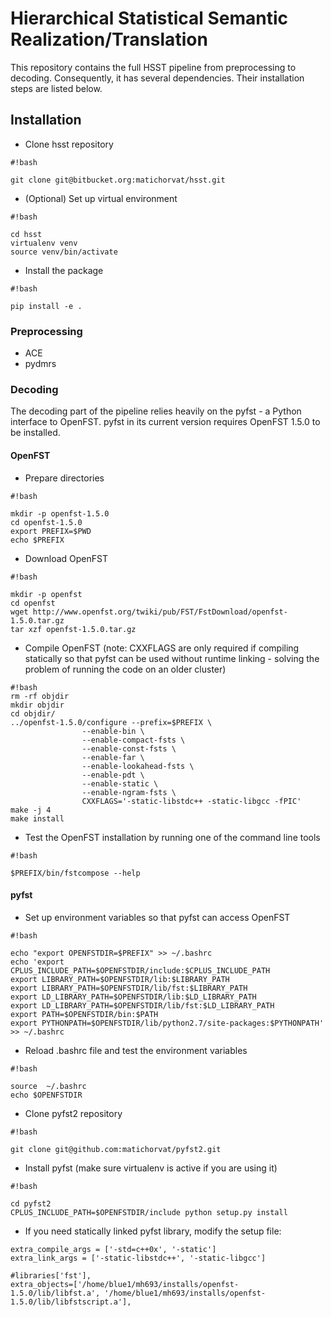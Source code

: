 # Hierarchical Statistical Semantic Realization/Translation #

This repository contains the full HSST pipeline from preprocessing to decoding. Consequently, it has several dependencies. Their installation steps are listed below.

## Installation ##

* Clone hsst repository
```
#!bash

git clone git@bitbucket.org:matichorvat/hsst.git
```

* (Optional) Set up virtual environment
```
#!bash

cd hsst
virtualenv venv
source venv/bin/activate
```

* Install the package
```
#!bash

pip install -e .
```

### Preprocessing ###

* ACE
* pydmrs

### Decoding ###

The decoding part of the pipeline relies heavily on the pyfst - a Python interface to OpenFST. pyfst in its current version requires OpenFST 1.5.0 to be installed.

#### OpenFST ####

* Prepare directories
```
#!bash

mkdir -p openfst-1.5.0
cd openfst-1.5.0
export PREFIX=$PWD
echo $PREFIX
```

* Download OpenFST
```
#!bash

mkdir -p openfst
cd openfst
wget http://www.openfst.org/twiki/pub/FST/FstDownload/openfst-1.5.0.tar.gz
tar xzf openfst-1.5.0.tar.gz
```

* Compile OpenFST (note: CXXFLAGS are only required if compiling statically so that pyfst can be used without runtime linking - solving the problem of running the code on an older cluster)
```
#!bash
rm -rf objdir
mkdir objdir
cd objdir/
../openfst-1.5.0/configure --prefix=$PREFIX \
                --enable-bin \
                --enable-compact-fsts \
                --enable-const-fsts \
                --enable-far \
                --enable-lookahead-fsts \
                --enable-pdt \
                --enable-static \
                --enable-ngram-fsts \
                CXXFLAGS='-static-libstdc++ -static-libgcc -fPIC'
make -j 4
make install
```

* Test the OpenFST installation by running one of the command line tools
```
#!bash

$PREFIX/bin/fstcompose --help
```

#### pyfst ####

* Set up environment variables so that pyfst can access OpenFST
```
#!bash

echo "export OPENFSTDIR=$PREFIX" >> ~/.bashrc
echo 'export CPLUS_INCLUDE_PATH=$OPENFSTDIR/include:$CPLUS_INCLUDE_PATH
export LIBRARY_PATH=$OPENFSTDIR/lib:$LIBRARY_PATH
export LIBRARY_PATH=$OPENFSTDIR/lib/fst:$LIBRARY_PATH
export LD_LIBRARY_PATH=$OPENFSTDIR/lib:$LD_LIBRARY_PATH
export LD_LIBRARY_PATH=$OPENFSTDIR/lib/fst:$LD_LIBRARY_PATH
export PATH=$OPENFSTDIR/bin:$PATH
export PYTHONPATH=$OPENFSTDIR/lib/python2.7/site-packages:$PYTHONPATH' >> ~/.bashrc
```

* Reload .bashrc file and test the environment variables 
```
#!bash

source  ~/.bashrc
echo $OPENFSTDIR
```

* Clone pyfst2 repository
```
#!bash

git clone git@github.com:matichorvat/pyfst2.git
```

* Install pyfst (make sure virtualenv is active if you are using it)
```
#!bash

cd pyfst2
CPLUS_INCLUDE_PATH=$OPENFSTDIR/include python setup.py install
```

* If you need statically linked pyfst library, modify the setup file:
```
extra_compile_args = ['-std=c++0x', '-static']
extra_link_args = ['-static-libstdc++', '-static-libgcc']

#libraries['fst'],
extra_objects=['/home/blue1/mh693/installs/openfst-1.5.0/lib/libfst.a', '/home/blue1/mh693/installs/openfst-1.5.0/lib/libfstscript.a'],
```
